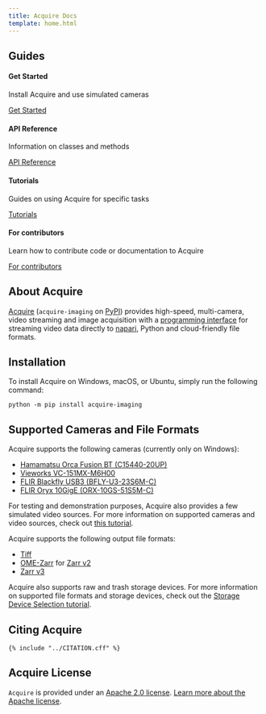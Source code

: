 ```yaml
---
title: Acquire Docs
template: home.html
---
```


## Guides

<div class="cards">
    <div class="card">
        <h4>Get Started</h4>
        <p>Install Acquire and use simulated cameras</p>
        <a href="get_started" class="button">Get Started</a>
    </div>
    <div class="card">
        <h4>API Reference</h4>
        <p>Information on classes and methods</p>
        <a href="api_reference" class="button">API Reference</a>
    </div>
    <div class="card">
        <h4>Tutorials</h4>
        <p>Guides on using Acquire for specific tasks</p>
        <a href="tutorials" class="button">Tutorials</a>
    </div>
    <div class="card">
        <h4>For contributors</h4>
        <p>Learn how to contribute code or documentation to Acquire</p>
        <a href="../for_contributors" class="button">For contributors</a>
    </div>
</div>

##  About Acquire

[Acquire](https://github.com/acquire-project/acquire-python) (`acquire-imaging` on [PyPI](https://pypi.org/project/acquire-imaging/)) provides high-speed, multi-camera, video streaming and image acquisition with a [programming interface](api_reference.md) for streaming video data directly to [napari](https://napari.org/stable/), Python and cloud-friendly file formats.

## Installation

To install Acquire on Windows, macOS, or Ubuntu, simply run the following command:

```
python -m pip install acquire-imaging
```

## Supported Cameras and File Formats
Acquire supports the following cameras (currently only on Windows):

- [Hamamatsu Orca Fusion BT (C15440-20UP)](https://www.hamamatsu.com/eu/en/product/cameras/cmos-cameras/C15440-20UP.html)
- [Vieworks VC-151MX-M6H00](https://www.visionsystech.com/products/cameras/vieworks-vc-151mx-sony-imx411-sensor-ultra-high-resolution-cmos-camera-151-mp)
- [FLIR Blackfly USB3 (BFLY-U3-23S6M-C)](https://www.flir.com/products/blackfly-usb3/?model=BFLY-U3-23S6M-C&vertical=machine+vision&segment=iis)
- [FLIR Oryx 10GigE (ORX-10GS-51S5M-C)](https://www.flir.com/products/oryx-10gige/?model=ORX-10GS-51S5M-C&vertical=machine+vision&segment=iis)

For testing and demonstration purposes, Acquire also provides a few simulated video sources. For more information on supported cameras and video sources, check out [this tutorial](./tutorials/setup_acquisition/drivers.md).

Acquire supports the following output file formats:

- [Tiff](https://en.wikipedia.org/wiki/TIFF)
- [OME-Zarr](https://ngff.openmicroscopy.org/latest/) for [Zarr v2](https://zarr.readthedocs.io/en/stable/spec/v2.html)
- [Zarr v3](https://zarr.readthedocs.io/en/stable/spec/v3.html)

Acquire also supports raw and trash storage devices. For more information on supported file formats and storage devices, check out the [Storage Device Selection tutorial](./tutorials/setup_acquisition/storage.md).

## Citing Acquire

~~~
{% include "../CITATION.cff" %}
~~~

## Acquire License
`Acquire` is provided under an [Apache 2.0 license](https://github.com/acquire-project/acquire-python/blob/main/LICENSE). [Learn more about the Apache license](https://www.apache.org/licenses/LICENSE-2.0).

